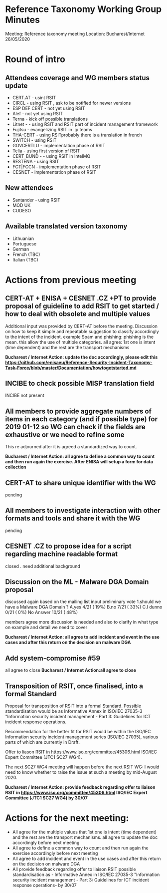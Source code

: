 # Reference Taxonomy Working Group Minutes

Meeting: Reference taxonomy meeting Location: Bucharest/Internet 26/05/2020

# Round of intro

## Attendees coverage and WG members status update
- CERT.AT - usint RSIT
- CIRCL - using RSIT , ask to be notified for newer versions
- ESP DEF CERT - not yet using RSIT
- Alef - not yet using RSIT
- Terna  -  kick off possible translations 
- Litnet -  - using RSIT and RSIT part of incident management framework
- Fujitsu -  evangelizing RSIT in .jp teams
- THA-CERT - using RSITprobably there is a translation in french
- SWITCH - using RSIT
- GOVCERTLU - implementation phase of  RSIT
- Telia -  using first version of RSIT
- CERT_BUND - - using RSIT in IntelMQ
- RESTENA - using RSIT
- FCT|FCCN - implementation phase of  RSIT
- CESNET - implementation phase of  RSIT

## New attendees
- Santander - using RSIT
- MOD UK  
- CUDESO
 

## Available translated version taxonomy
- Lithuanian
- Portuguese
- German
- French (TBC)
- Italian (TBC)

# Actions from previous meeting


##  CERT-AT + ENISA + CESNET .CZ +PT to provide proposal of guideline to add RSIT to get started / how to deal with obsolete and multiple values 

Additional input was provided by CERT-AT before the meeting.
Discussion on how to keep it simple and repeatable 
suggestion to classify accordingly to the intent of the incident. example Spam and phishing: phishing is the mean. this allow the use of multiple categories.
all agree:
1st one is intent (time dependent) and the rest are the transport mechanisms

**Bucharest / Internet Action: update the doc accordingly, please edit this https://github.com/enisaeu/Reference-Security-Incident-Taxonomy-Task-Force/blob/master/Documentation/howtogetstarted.md** 


## INCIBE to check possible MISP translation field
INCIBE not present

## All members to provide aggregate numbers of items in each category (and if possible type) for 2019 01-12 so WG can check if the fields are exhaustive or we need to refine some  
This re adjourned after it is agreed a standardized way to count.

**Bucharest / Internet Action: all agree to define a common way to count and then run again the exercise. After ENISA will setup a form for data collection**

## CERT-AT to share unique identifier with the WG
pending 

## All members to investigate interaction with other formats and tools and share it with the WG
pending

## CESNET .CZ to propose idea for a script regarding machine readable format
closed .  need additional background

## Discussion on the ML -  Malware DGA Domain proposal
discussed again based on the mailing list input
preliminary vote
 1.should we have a Malware DGA Domain ?
        A.yes           4/21 ( 19%)
        B.no            7/21 ( 33%)
        C.I dunno       0/21 (  0%)
No Answer  10/21 ( 48%)

members agree more discussion is needed and also to clarify in what type on example and detail we need to cover 

**Bucharest / Internet Action: all agree to add incident and event in the use cases and after this return on the decision on malware DGA** 

## Add system-compromise #59
all agree to close 
**Bucharest / Internet Action:all agree to close** 

## Transposition of RSIT, once finalised, into a formal Standard

Proposal for transposition of RSIT into a formal Standard. 
Possible standardisation would be as Informative Annex in  ISO/IEC 27035-3  "Information security incident management - Part 3: Guidelines for ICT incident response operations. 

Recommendation for the better fit for RSIT would be within the ISO/IEC Information security incident management series (ISO/IEC 27035), various parts of which are currently in Draft.

Offer to liason RSIT in https://www.iso.org/committee/45306.html ISO/IEC Expert Committee (JTC1 SC27 WG4). 

The next SC27 WG4 meeting will happen before the next RSIT WG: I would need to know whether to raise the issue at such a meeting by mid-August 2020.

**Bucharest / Internet Action: provide feedback regarding offer to liaison RSIT in https://www.iso.org/committee/45306.html ISO/IEC Expert Committee (JTC1 SC27 WG4) by 30/07**

# Actions for the next meeting:
- All agree for the multiple values that 1st one is intent (time dependent) and the rest are the transport mechanisms. all agree to update the doc accordingly before next meeting
- All agree to define a common way to count and then run again the exercise accordingly before next meeting 
- All agree to add incident and event in the use cases and after this return on the decision on malware DGA
- All provide feedback regarding offer to liaison RSIT possible standardisation as - Informative Annex in  ISO/IEC 27035-3  "Information security incident management - Part 3: Guidelines for ICT incident response operations- by 30/07

